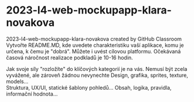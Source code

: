 # 2023-l4-web-mockupapp-klara-novakova
2023-l4-web-mockupapp-klara-novakova created by GitHub Classroom
Vytvořte README.MD, kde uvedete charakteristiku vaší aplikace, komu je určena, k čemu je "dobrá". Můžete i uvést cílovou platformu.
Očekávaná časová náročnost realizace podkladů je 10-16 hodin.
 
Jak svoje síly "rozložíte" do klíčových kategorií je na vás. Nemusí být zcela vyvážené, ale zároveň žádnou nevynechte 
Design, grafika, sprites, texture, models...    
Struktura, UX/UI, statické šablony pohledů...
Obsah, logika, pravidla, informační hodnota...
